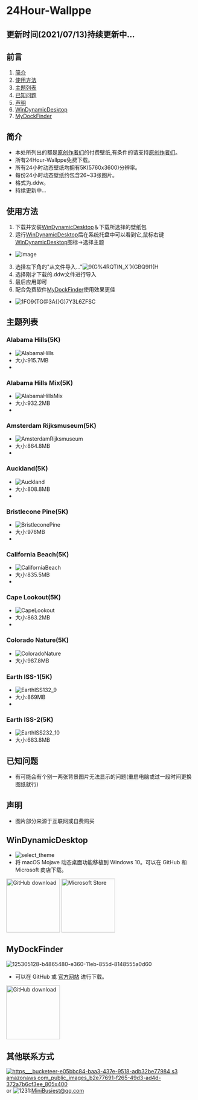 # 24Hour-Wallppe

## 更新时间(2021/07/13)持续更新中...

## 前言
1. [简介](#简介)
1. [使用方法](#使用方法)
1. [主题列表](#主题列表)
1. [已知问题](#已知问题)
1. [声明](#声明)
1. [WinDynamicDesktop](#WinDynamicDesktop)
1. [MyDockFinder](#MyDockFinder)

## 简介
* 本处所列出的都是[原创作者们](https://windd.info/themes/)的付费壁纸,有条件的请支持[原创作者们](https://windd.info/themes/)。
* 所有24Hour-Wallppe免费下载。
* 所有24小时动态壁纸均拥有5K(5760x3600)分辨率。
* 每份24小时动态壁纸约包含26~33张图片。
* 格式为.ddw。
* 持续更新中...

## 使用方法
1. 下载并安装[WinDynamicDesktop](#WinDynamicDesktop)＆下载所选择的壁纸包
2. 运行[WinDynamicDesktop](#WinDynamicDesktop)后在系统托盘中可以看到它,鼠标右键[WinDynamicDesktop](#WinDynamicDesktop)图标->选择主题
*  ![image](https://user-images.githubusercontent.com/74455258/125320553-6b3d0180-e36e-11eb-85f9-1365c9634f71.png)
3. 选择左下角的"从文件导入..."![9(G%4RQTIN_X`)(GBQ9I1{H](https://user-images.githubusercontent.com/74455258/125321210-0930cc00-e36f-11eb-97c1-7129ac600ef0.png)
4. 选择刚才下载的.ddw文件进行导入
5. 最后应用即可  
6. 配合免费软件[MyDockFinder](#MyDockFinder)使用效果更佳
*  ![1FO9{TG@3A{}G)7Y3L6ZFSC](https://user-images.githubusercontent.com/74455258/125322647-94f72800-e370-11eb-9674-242afef43ee9.png)

## 主题列表

### Alabama Hills(5K)
* ![AlabamaHills](https://user-images.githubusercontent.com/74455258/125309073-09779a00-e364-11eb-9805-1ef26218f69c.jpg)
* 大小:915.7MB
* 
### Alabama Hills Mix(5K)
* ![AlabamaHillsMix](https://user-images.githubusercontent.com/74455258/125309582-768b2f80-e364-11eb-8013-557111f69649.jpg)
* 大小:932.2MB
* 
### Amsterdam Rijksmuseum(5K)
* ![AmsterdamRijksmuseum](https://user-images.githubusercontent.com/74455258/125310172-f0231d80-e364-11eb-92f1-12581da57a50.jpg)
* 大小:864.8MB
* 
### Auckland(5K)
* ![Auckland](https://user-images.githubusercontent.com/74455258/125310499-37111300-e365-11eb-9211-283cc53fb66c.jpg)
* 大小:808.8MB
* 
### Bristlecone Pine(5K)
* ![BristleconePine](https://user-images.githubusercontent.com/74455258/125310772-763f6400-e365-11eb-8e2e-0702500f6d3d.jpg)
* 大小:976MB
* 
### California Beach(5K)
* ![CaliforniaBeach](https://user-images.githubusercontent.com/74455258/125311092-bbfc2c80-e365-11eb-9269-8f2f056fdafc.jpg)
* 大小:835.5MB
*
### Cape Lookout(5K)
* ![CapeLookout](https://user-images.githubusercontent.com/74455258/125311562-15645b80-e366-11eb-95d4-39a0ba490a49.jpg)
* 大小:863.2MB
*
### Colorado Nature(5K)
* ![ColoradoNature](https://user-images.githubusercontent.com/74455258/125312336-c3700580-e366-11eb-9bb1-cbd3c020564c.jpg)
* 大小:987.8MB

### Earth ISS-1(5K)
* ![EarthISS132_9](https://user-images.githubusercontent.com/74455258/125312782-2eb9d780-e367-11eb-8c93-e36533fdc02d.jpg)
* 大小:869MB
*
### Earth ISS-2(5K)
* ![EarthISS232_10](https://user-images.githubusercontent.com/74455258/125313026-6aed3800-e367-11eb-89ea-dd95566ee371.jpg)
* 大小:683.8MB
  
## 已知问题

* 有可能会有个别一两张背景图片无法显示的问题(重启电脑或过一段时间更换图纸就行)

## 声明

* 图片部分来源于互联网或自费购买


## WinDynamicDesktop
* ![select_theme](https://user-images.githubusercontent.com/74455258/125305747-31193300-e361-11eb-8e8a-cb071cd222b4.png)
* 将 macOS Mojave 动态桌面功能移植到 Windows 10。可以在 GitHub 和 Microsoft 商店下载。

<a href="https://github.com/t1m0thyj/WinDynamicDesktop/releases/latest"><img src="https://github.com/t1m0thyj/WinDynamicDesktop/blob/master/images/download_github.png?raw=true" alt="GitHub download" width="142"></a>
<a href="//www.microsoft.com/store/apps/9nm8n7dq3z5f?cid=storebadge&ocid=badge"><img src="https://developer.microsoft.com/store/badges/images/English_get-it-from-MS.png" alt="Microsoft Store" width="142"/></a>


## MyDockFinder
![125305128-b4865480-e360-11eb-855d-8148555a0d60](https://user-images.githubusercontent.com/74455258/125328163-93306300-e376-11eb-854e-f8a4119791d9.png)
* 可以在 GitHub 或 [官方网站](https://www.mydockfinder.com/) 进行下载。

<a href="https://github.com/mydockfinder/mydockfinder/releases"><img src="https://github.com/t1m0thyj/WinDynamicDesktop/blob/master/images/download_github.png?raw=true" alt="GitHub download" width="142"></a>

## 其他联系方式

<a href="https://space.bilibili.com/44170352">![https___bucketeer-e05bbc84-baa3-437e-9518-adb32be77984 s3 amazonaws com_public_images_b2e77691-f265-49d3-ad4d-372a7b6cf3ee_805x400](https://user-images.githubusercontent.com/74455258/125327373-a0991d80-e375-11eb-9108-e24972579da0.png)</a>
or
![1231](https://user-images.githubusercontent.com/74455258/125331533-b230f400-e37a-11eb-8451-d2694c16add3.png):MiniBusiest@qq.com

